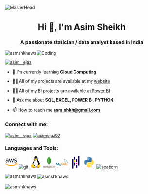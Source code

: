 ![MasterHead](https://static.vecteezy.com/system/resources/previews/009/233/535/original/data-analysis-banner-web-icon-set-analytics-search-data-mining-data-filter-pie-chart-presentation-mind-map-database-illustration-concept-vector.jpg)
<h1 align="center">Hi 👋, I'm Asim Sheikh</h1>
<h3 align="center">A passionate statician / data analyst based in  India</h3>
<img align="right" alt="Coding" width="400" src="https://miro.medium.com/v2/resize:fit:679/0*tD5kEC2JYcKHH0zO.gif")

<p align="left"> <img src="https://komarev.com/ghpvc/?username=asmshkhaws&label=Profile%20views&color=0e75b6&style=flat" alt="asmshkhaws" /> </p>

<p align="left"> <a href="https://twitter.com/asim__ejaz" target="blank"><img src="https://img.shields.io/twitter/follow/asim__ejaz?logo=twitter&style=for-the-badge" alt="asim__ejaz" /></a> </p>

- 🌱 I’m currently learning **Cloud Computing**

- 👨‍💻 All of my projects are available at my [website](https://asmshkhaws.github.io/Data_Analyst_Website/)

- 👨‍💻 All of my BI projects are available at [Power BI](https://www.novypro.com/profile_projects/asimsheikh)

- 💬 Ask me about **SQL, EXCEL, POWER BI, PYTHON**

- 📫 How to reach me **asm.shkh@gmail.com**

<h3 align="left">Connect with me:</h3>
<p align="left">
<a href="https://twitter.com/asim__ejaz" target="blank"><img align="center" src="https://raw.githubusercontent.com/rahuldkjain/github-profile-readme-generator/master/src/images/icons/Social/twitter.svg" alt="asim__ejaz" height="30" width="40" /></a>
<a href="https://instagram.com/asimejaz07" target="blank"><img align="center" src="https://raw.githubusercontent.com/rahuldkjain/github-profile-readme-generator/master/src/images/icons/Social/instagram.svg" alt="asimejaz07" height="30" width="40" /></a>
</p>

<h3 align="left">Languages and Tools:</h3>
<p align="left"> <a href="https://aws.amazon.com" target="_blank" rel="noreferrer"> <img src="https://raw.githubusercontent.com/devicons/devicon/master/icons/amazonwebservices/amazonwebservices-original-wordmark.svg" alt="aws" width="40" height="40"/> </a> <a href="https://git-scm.com/" target="_blank" rel="noreferrer"> <img src="https://www.vectorlogo.zone/logos/git-scm/git-scm-icon.svg" alt="git" width="40" height="40"/> </a> <a href="https://www.linux.org/" target="_blank" rel="noreferrer"> <img src="https://raw.githubusercontent.com/devicons/devicon/master/icons/linux/linux-original.svg" alt="linux" width="40" height="40"/> </a> <a href="https://www.mongodb.com/" target="_blank" rel="noreferrer"> <img src="https://raw.githubusercontent.com/devicons/devicon/master/icons/mongodb/mongodb-original-wordmark.svg" alt="mongodb" width="40" height="40"/> </a> <a href="https://www.mysql.com/" target="_blank" rel="noreferrer"> <img src="https://raw.githubusercontent.com/devicons/devicon/master/icons/mysql/mysql-original-wordmark.svg" alt="mysql" width="40" height="40"/> </a> <a href="https://pandas.pydata.org/" target="_blank" rel="noreferrer"> <img src="https://raw.githubusercontent.com/devicons/devicon/2ae2a900d2f041da66e950e4d48052658d850630/icons/pandas/pandas-original.svg" alt="pandas" width="40" height="40"/> </a> <a href="https://www.python.org" target="_blank" rel="noreferrer"> <img src="https://raw.githubusercontent.com/devicons/devicon/master/icons/python/python-original.svg" alt="python" width="40" height="40"/> </a> <a href="https://seaborn.pydata.org/" target="_blank" rel="noreferrer"> <img src="https://seaborn.pydata.org/_images/logo-mark-lightbg.svg" alt="seaborn" width="40" height="40"/> </a> </p>

<p><img align="left" src="https://github-readme-stats.vercel.app/api/top-langs?username=asmshkhaws&show_icons=true&locale=en&layout=compact" alt="asmshkhaws" /></p>

<p>&nbsp;<img align="center" src="https://github-readme-stats.vercel.app/api?username=asmshkhaws&show_icons=true&locale=en" alt="asmshkhaws" /></p>

<p><img align="center" src="https://github-readme-streak-stats.herokuapp.com/?user=asmshkhaws&" alt="asmshkhaws" /></p>
